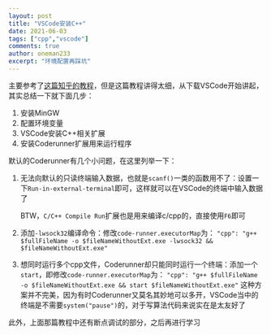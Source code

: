 ```yaml
---
layout: post
title: "VSCode安装C++"
date: 2021-06-03
tags: ["cpp","vscode"]
comments: true
author: oneman233
excerpt: "环境配置再踩坑"
---
```


主要参考了[这篇知乎的教程](https://zhuanlan.zhihu.com/p/77645306)，但是这篇教程讲得太细，从下载VSCode开始讲起，其实总结一下就下面几步：

1. 安装MinGW
2. 配置环境变量
3. VSCode安装C++相关扩展
4. 安装Coderunner扩展用来运行程序

默认的Coderunner有几个小问题，在这里列举一下：

1. 无法向默认的只读终端输入数据，也就是`scanf()`一类的函数用不了：设置一下`Run-in-external-terminal`即可，这样就可以在VSCode的终端中输入数据了

    BTW，`C/C++ Compile Run`扩展也是用来编译c/cpp的，直接使用`F6`即可
2. 添加`-lwsock32`编译命令：修改`code-runner.executorMap`为：
   `"cpp": "g++ $fullFileName -o $fileNameWithoutExt.exe -lwsock32 && $fileNameWithoutExt.exe"`
3. 想同时运行多个cpp文件，Coderunner却只能同时运行一个终端：添加一个`start`，即修改`code-runner.executorMap`为：
   `"cpp": "g++ $fullFileName -o $fileNameWithoutExt.exe && start $fileNameWithoutExt.exe"`
    这种方案并不完美，因为有时Coderunner又莫名其妙地可以多开，VSCode当中的终端是不需要`system("pause")`的，对于写算法代码来说实在是太友好了

此外，上面那篇教程中还有断点调试的部分，之后再进行学习